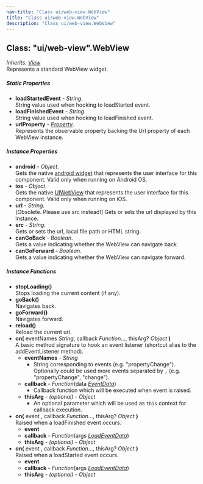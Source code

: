 ```yaml
---
nav-title: "Class ui/web-view.WebView"
title: "Class ui/web-view.WebView"
description: "Class ui/web-view.WebView"
---
```

## Class: "ui/web-view".WebView  
_Inherits:_ [_View_](../../ui/core/view/View.md)  
Represents a standard WebView widget.

##### Static Properties
 - **loadStartedEvent** - _String_.    
  String value used when hooking to loadStarted event.
 - **loadFinishedEvent** - _String_.    
  String value used when hooking to loadFinished event.
 - **urlProperty** - [_Property_](../../ui/core/dependency-observable/Property.md).    
  Represents the observable property backing the Url property of each WebView instance.

##### Instance Properties
 - **android** - _Object_.    
  Gets the native [android widget](http://developer.android.com/reference/android/webkit/WebView.html) that represents the user interface for this component. Valid only when running on Android OS.
 - **ios** - _Object_.    
  Gets the native [UIWebView](https://developer.apple.com/library/ios/documentation/UIKit/Reference/UIWebView_Class/) that represents the user interface for this component. Valid only when running on iOS.
 - **url** - _String_.    
  [Obsolete. Please use src instead!] Gets or sets the url displayed by this instance.
 - **src** - _String_.    
  Gets or sets the url, local file path or HTML string.
 - **canGoBack** - _Boolean_.    
  Gets a value indicating whether the WebView can navigate back.
 - **canGoForward** - _Boolean_.    
  Gets a value indicating whether the WebView can navigate forward.

##### Instance Functions
 - **stopLoading()**  
     Stops loading the current content (if any).
 - **goBack()**  
     Navigates back.
 - **goForward()**  
     Navigates forward.
 - **reload()**  
     Reload the current url.
 - **on(** eventNames _String_, callback _Function_..., thisArg? _Object_ **)**  
     A basic method signature to hook an event listener (shortcut alias to the addEventListener method).
   - **eventNames** - _String_  
     - String corresponding to events (e.g. "propertyChange"). Optionally could be used more events separated by `,` (e.g. "propertyChange", "change"). 
   - **callback** - _Function_(data [_EventData_](../../data/observable/EventData.md))  
     - Callback function which will be executed when event is raised.
   - **thisArg** - _(optional)_ - _Object_  
     - An optional parameter which will be used as `this` context for callback execution.
 - **on(** event , callback _Function_..., thisArg? _Object_ **)**  
     Raised when a loadFinished event occurs.
   - **event**
   - **callback** - _Function_(args [_LoadEventData_](../../ui/web-view/LoadEventData.md))
   - **thisArg** - _(optional)_ - _Object_
 - **on(** event , callback _Function_..., thisArg? _Object_ **)**  
     Raised when a loadStarted event occurs.
   - **event**
   - **callback** - _Function_(args [_LoadEventData_](../../ui/web-view/LoadEventData.md))
   - **thisArg** - _(optional)_ - _Object_